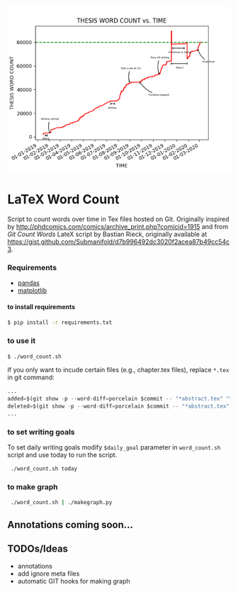 <p align="center">
<img src="word_count.png">
</p>

# LaTeX Word Count

Script to count words over time in Tex files hosted on Git. Originally inspired by http://phdcomics.com/comics/archive_print.php?comicid=1915 and from  _Git Count Words_ LateX script by Bastian Rieck, originally available at https://gist.github.com/Submanifold/d7b996492dc3020f2acea87b49cc54c3.

### Requirements
- [pandas](https://pandas.pydata.org/pandas-docs/stable/install.html)
- [matplotlib](https://matplotlib.org/)

#### to install requirements

``` bash
$ pip install -r requirements.txt
```
### to use it

``` bash
$ ./word_count.sh
```

If you only want to incude certain files (e.g., chapter.tex files), replace `*.tex` in git command:

```python
...
added=$(git show -p --word-diff=porcelain $commit -- "*abstract.tex" "*chap*.tex" "*introduction.tex" | grep -e '^+[^+]' | wc -w)
deleted=$(git show -p --word-diff=porcelain $commit -- "*abstract.tex" "*chap*.tex" "*introduction.tex" | grep -e '^-[^-]' | wc -w)
...
``` 

### to set writing goals

To set daily writing goals modify ```$daily_goal``` parameter in ```word_count.sh``` script and use today to run the script.

```bash
 ./word_count.sh today
```

### to make graph

```bash
 ./word_count.sh | ./makegraph.py
```

## Annotations coming soon...

## TODOs/Ideas
- annotations
- add ignore meta files
- automatic GIT hooks for making graph
